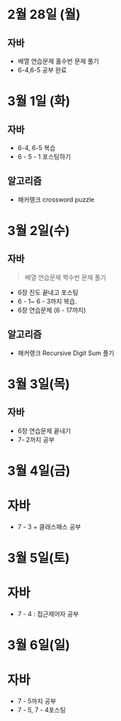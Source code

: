 # 2월 28일 (월)
## 자바  
- 배열 연습문제 홀수번 문제 풀기
- 6-4,6-5 공부 완료

# 3월 1일 (화)
## 자바
- 6-4, 6-5 복습
- 6 - 5 - 1 포스팅하기  
## 알고리즘  
- 해커랭크 crossword puzzle  

# 3월 2일(수)  
## 자바 
> 배열 연습문제 짝수번 문제 풀기  
- 6장 진도 끝내고 포스팅  
- 6 - 1~ 6 - 3까지 복습.  
- 6장 연습문제 (6 - 17까지)

## 알고리즘
- 해커랭크 Recursive Digit Sum 풀기

# 3월 3일(목)

## 자바
- 6장 연습문제 끝내기  
- 7- 2까지 공부

# 3월 4일(금)
# 자바
- 7 - 3 + 클래스패스 공부

# 3월 5일(토)
# 자바 
- 7 - 4 : 접근제어자 공부
# 3월 6일(일)
# 자바
- 7 - 5까지 공부  
- 7 - 5, 7 - 4포스팅
